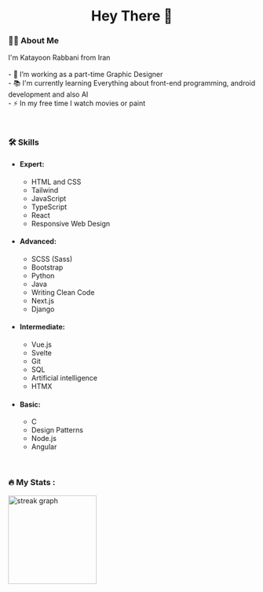 <h1 align="center">Hey There 👋</h1>

###

<h3 align="left">👩‍💻  About Me</h3>
<p align="left">I'm Katayoon Rabbani from Iran<br><br>- 🔭 I’m working as a part-time Graphic Designer<br>- 📚 I'm currently learning Everything about front-end programming, android development and also AI<br>- ⚡ In my free time I watch movies or paint</p>

<br />

<h3 align="left">🛠 Skills</h3>
<div align="left">
  <ul><!-- .element: style="display: flex; flex-direction: row;" -->
    <li><!-- .element: style="width: 25%;" -->
      <h4 align="left">Expert:</h4>
      <ul>
        <li>HTML and CSS</li>
        <li>Tailwind</li>
        <li>JavaScript</li>
        <li>TypeScript</li>
        <li>React</li>
        <li>Responsive Web Design</li>
      </ul>
    </li>
    <li><!-- .element: style="width: 25%;" -->
      <h4 align="left">Advanced:</h4>
      <ul>
        <li>SCSS (Sass)</li>
        <li>Bootstrap</li>
        <li>Python</li>
        <li>Java</li>
        <li>Writing Clean Code</li>
        <li>Next.js</li>
        <li>Django</li>
      </ul>
    </li>
    <li><!-- .element: style="width: 25%;" -->
      <h4 align="left">Intermediate:</h4>
      <ul>
        <li>Vue.js</li>
        <li>Svelte</li>
        <li>Git</li>
        <li>SQL</li>
        <li>Artificial intelligence</li>
        <li>HTMX</li>
      </ul>
    </li>
    <li><!-- .element: style="width: 25%;" -->
      <h4 align="left">Basic:</h4>
      <ul>
        <li>C</li>
        <li>Design Patterns</li>
        <li>Node.js</li>
        <li>Angular</li>
      </ul>
    </li>
  </ul>
</div>

<br />

<h3 align="left">🔥   My Stats :</h3>
<div>
  <img src="https://streak-stats.demolab.com?user=katayoon-rb&locale=en&mode=daily&theme=dark&hide_border=true&border_radius=5&order=3" height="180" alt="streak graph"  />
</div>
